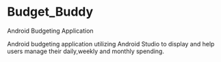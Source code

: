 # Budget_Buddy
Android Budgeting Application

Android budgeting application utilizing Android Studio to display and help users manage their daily,weekly and monthly spending.
